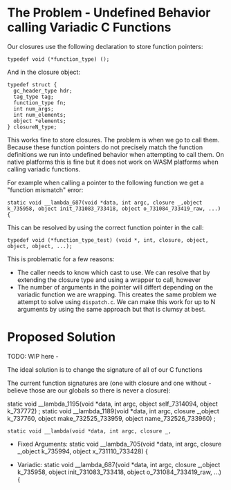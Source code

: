 # The Problem - Undefined Behavior calling Variadic C Functions

Our closures use the following declaration to store function pointers:

    typedef void (*function_type) ();

And in the closure object:

    typedef struct {
      gc_header_type hdr;
      tag_type tag;
      function_type fn;
      int num_args;
      int num_elements;
      object *elements;
    } closureN_type;

This works fine to store closures. The problem is when we go to call them. Because these function pointers do not precisely match the function definitions we run into undefined behavior when attempting to call them. On native platforms this is fine but it does not work on WASM platforms when calling variadic functions.

For example when calling a pointer to the following function we get a "function mismatch" error:

    static void __lambda_687(void *data, int argc, closure _,object k_735958, object init_731083_733418, object o_731084_733419_raw, ...) {

This can be resolved by using the correct function pointer in the call:

    typedef void (*function_type_test) (void *, int, closure, object, object, object, ...);

This is problematic for a few reasons:

- The caller needs to know which cast to use. We can resolve that by extending the closure type and using a wrapper to call, however
- The number of arguments in the pointer will differt depending on the variadic function we are wrapping. This creates the same problem we attempt to solve using `dispatch.c`. We can make this work for up to N arguments by using the same approach but that is clumsy at best.

# Proposed Solution 

TODO: WIP here -

The ideal solution is to change the signature of all of our C functions

The current function signatures are (one with closure and one without - believe those are our globals so there is never a closure):

static void __lambda_1195(void *data, int argc, object self_7314094, object k_737772) ;
static void __lambda_1189(void *data, int argc, closure _,object k_737760, object make_732525_733959, object name_732526_733960) ;


    static void __lambda(void *data, int argc, closure _, 

- Fixed Arguments: 
static void __lambda_705(void *data, int argc, closure _,object k_735994, object x_731110_733428) {

- Variadic: static void __lambda_687(void *data, int argc, closure _,object k_735958, object init_731083_733418, object o_731084_733419_raw, ...) {





